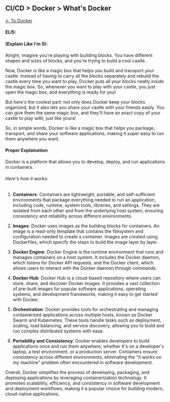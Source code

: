 ## CI/CD > Docker > What's Docker

[<- To Docker](./index.md)

#### ELI5:

#### (Explain Like I'm 5):
Alright, imagine you're playing with building blocks. You have different shapes and sizes of blocks, and you're trying to build a cool castle.

Now, Docker is like a magic box that helps you build and transport your castle. Instead of having to carry all the blocks separately and rebuild the castle every time you want to play, Docker puts all your blocks neatly inside the magic box. So, whenever you want to play with your castle, you just open the magic box, and everything is ready for you!

But here's the coolest part: not only does Docker keep your blocks organized, but it also lets you share your castle with your friends easily. You can give them the same magic box, and they'll have an exact copy of your castle to play with, just like yours!

So, in simple words, Docker is like a magic box that helps you package, transport, and share your software applications, making it super easy to run them anywhere you want.

#### Proper Explaination

Docker is a platform that allows you to develop, deploy, and run applications in containers. 

###### Here's how it works:

1. **Containers**: Containers are lightweight, portable, and self-sufficient environments that package everything needed to run an application, including code, runtime, system tools, libraries, and settings. They are isolated from each other and from the underlying host system, ensuring consistency and reliability across different environments.

2. **Images**: Docker uses images as the building blocks for containers. An image is a read-only template that contains the filesystem and configuration needed to create a container. Images are created using Dockerfiles, which specify the steps to build the image layer by layer.

3. **Docker Engine**: Docker Engine is the runtime environment that runs and manages containers on a host system. It includes the Docker daemon, which listens for Docker API requests, and the Docker client, which allows users to interact with the Docker daemon through commands.

4. **Docker Hub**: Docker Hub is a cloud-based repository where users can store, share, and discover Docker images. It provides a vast collection of pre-built images for popular software applications, operating systems, and development frameworks, making it easy to get started with Docker.

5. **Orchestration**: Docker provides tools for orchestrating and managing containerized applications across multiple hosts, known as Docker Swarm and Kubernetes. These tools handle tasks such as deployment, scaling, load balancing, and service discovery, allowing you to build and run complex distributed systems with ease.

6. **Portability and Consistency**: Docker enables developers to build applications once and run them anywhere, whether it's on a developer's laptop, a test environment, or a production server. Containers ensure consistency across different environments, eliminating the "it works on my machine" problem often encountered in software development.

Overall, Docker simplifies the process of developing, packaging, and deploying applications by leveraging containerization technology. It promotes scalability, efficiency, and consistency in software development and deployment workflows, making it a popular choice for building modern, cloud-native applications.